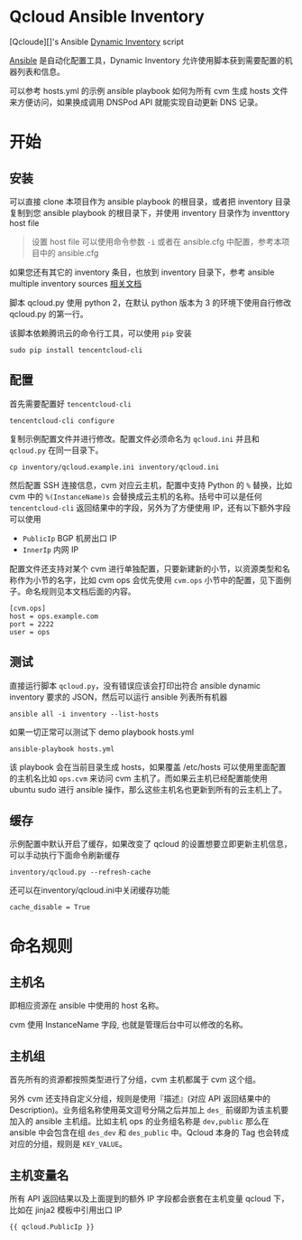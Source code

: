 # Qcloud Ansible Inventory

[Qcloude][]'s Ansible  [Dynamic Inventory][] script

[Ansible][] 是自动化配置工具，Dynamic Inventory 允许使用脚本获到需要配置的机器列表和信息。

可以参考 hosts.yml 的示例 ansible playbook 如何为所有 cvm 生成 hosts 文件来方便访问，如果换成调用 DNSPod API 就能实现自动更新 DNS 记录。


# 开始

## 安装

可以直接 clone 本项目作为 ansible playbook 的根目录，或者把 inventory 目录复制到您 ansible playbook 的根目录下，并使用 inventory 目录作为 inventtory host file

> 设置 host file 可以使用命令参数 `-i` 或者在 ansible.cfg 中配置，参考本项目中的 ansible.cfg

如果您还有其它的 inventory 条目，也放到 inventory 目录下，参考 ansible multiple inventory sources [相关文档](http://docs.ansible.com/intro_dynamic_inventory.html#using-multiple-inventory-sources)

脚本 qcloud.py 使用 python 2，在默认 python 版本为 3 的环境下使用自行修改 qcloud.py 的第一行。

该脚本依赖腾讯云的命令行工具，可以使用 `pip` 安装

	sudo pip install tencentcloud-cli

## 配置

首先需要配置好 `tencentcloud-cli`

	tencentcloud-cli configure

复制示例配置文件并进行修改。配置文件必须命名为 `qcloud.ini` 并且和 `qcloud.py` 在同一目录下。

	cp inventory/qcloud.example.ini inventory/qcloud.ini

然后配置 SSH 连接信息，cvm 对应云主机，配置中支持 Python 的 `%` 替换，比如 cvm 中的 `%(InstanceName)s` 会替换成云主机的名称。括号中可以是任何 `tencentcloud-cli` 返回结果中的字段，另外为了方便使用 IP，还有以下额外字段可以使用

-	`PublicIp` BGP 机房出口 IP
-	`InnerIp` 内网 IP

配置文件还支持对某个 cvm 进行单独配置，只要新建新的小节，以资源类型和名称作为小节的名字，比如 cvm ops 会优先使用 `cvm.ops` 小节中的配置，见下面例子。命名规则见本文档后面的内容。

	[cvm.ops]
	host = ops.example.com
	port = 2222
	user = ops

## 测试

直接运行脚本 `qcloud.py`，没有错误应该会打印出符合 ansible dynamic inventory 要求的 JSON，然后可以运行 ansible 列表所有机器

	ansible all -i inventory --list-hosts

如果一切正常可以测试下 demo playbook hosts.yml

	ansible-playbook hosts.yml

该 playbook 会在当前目录生成 hosts，如果覆盖 /etc/hosts 可以使用里面配置的主机名比如 `ops.cvm` 来访问 cvm 主机了。而如果云主机已经配置能使用 ubuntu sudo 进行 ansible 操作，那么这些主机名也更新到所有的云主机上了。

## 缓存

示例配置中默认开启了缓存，如果改变了 qcloud 的设置想要立即更新主机信息，可以手动执行下面命令刷新缓存

	inventory/qcloud.py --refresh-cache

还可以在inventory/qcloud.ini中关闭缓存功能

    cache_disable = True

# 命名规则

## 主机名

即相应资源在 ansible 中使用的 host 名称。

cvm 使用 InstanceName 字段, 也就是管理后台中可以修改的名称。

## 主机组

首先所有的资源都按照类型进行了分组，cvm 主机都属于 cvm 这个组。

另外 cvm 还支持自定义分组，规则是使用『描述』(对应 API 返回结果中的 Description)。业务组名称使用英文逗号分隔之后并加上 `des_` 前缀即为该主机要加入的 ansible 主机组。比如主机 ops 的业务组名称是 `dev,public` 那么在 ansible 中会包含在组 `des_dev` 和 `des_public` 中。Qcloud 本身的 Tag 也会转成对应的分组，规则是 `KEY_VALUE`。

## 主机变量名

所有 API 返回结果以及上面提到的额外 IP 字段都会嵌套在主机变量 qcloud 下，比如在 jinja2 模板中引用出口 IP

    {{ qcloud.PublicIp }}

[ansible]: http://www.ansible.com
[dynamic inventory]: http://docs.ansible.com/intro_dynamic_inventory.html
[qcloud]: https://cloud.tencent.com/
